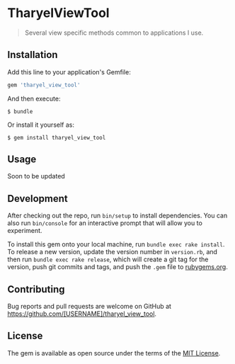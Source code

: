 # TharyelViewTool

> Several view specific methods common to applications I use.

## Installation

Add this line to your application's Gemfile:

```ruby
gem 'tharyel_view_tool'
```

And then execute:

    $ bundle

Or install it yourself as:

    $ gem install tharyel_view_tool

## Usage

Soon to be updated

## Development

After checking out the repo, run `bin/setup` to install dependencies. You can also run `bin/console` for an interactive prompt that will allow you to experiment.

To install this gem onto your local machine, run `bundle exec rake install`. To release a new version, update the version number in `version.rb`, and then run `bundle exec rake release`, which will create a git tag for the version, push git commits and tags, and push the `.gem` file to [rubygems.org](https://rubygems.org).

## Contributing

Bug reports and pull requests are welcome on GitHub at https://github.com/[USERNAME]/tharyel_view_tool.

## License

The gem is available as open source under the terms of the [MIT License](https://opensource.org/licenses/MIT).
